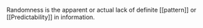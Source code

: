Randomness is the apparent or actual lack of definite [[pattern]] or [[Predictability]] in information.